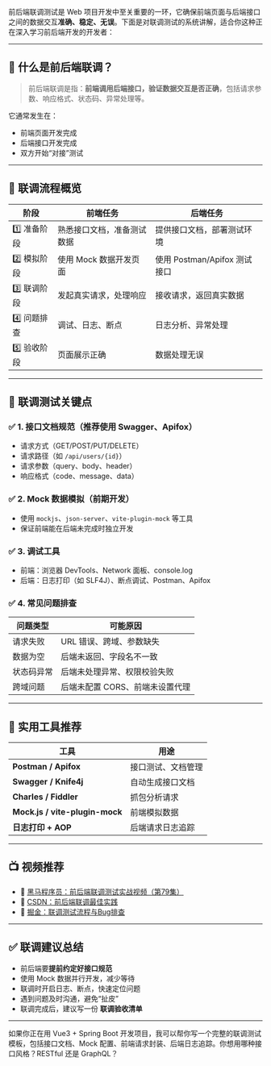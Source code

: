 前后端联调测试是 Web 项目开发中至关重要的一环，它确保前端页面与后端接口之间的数据交互**准确、稳定、无误**。下面是对联调测试的系统讲解，适合你这种正在深入学习前后端开发的开发者：

---

## 🔄 什么是前后端联调？

> 前后端联调是指：**前端调用后端接口，验证数据交互是否正确**，包括请求参数、响应格式、状态码、异常处理等。

它通常发生在：
- 前端页面开发完成
- 后端接口开发完成
- 双方开始“对接”测试

---

## 🧱 联调流程概览

| 阶段 | 前端任务 | 后端任务 |
|------|----------|----------|
| 1️⃣ 准备阶段 | 熟悉接口文档，准备测试数据 | 提供接口文档，部署测试环境 |
| 2️⃣ 模拟阶段 | 使用 Mock 数据开发页面 | 使用 Postman/Apifox 测试接口 |
| 3️⃣ 联调阶段 | 发起真实请求，处理响应 | 接收请求，返回真实数据 |
| 4️⃣ 问题排查 | 调试、日志、断点 | 日志分析、异常处理 |
| 5️⃣ 验收阶段 | 页面展示正确 | 数据处理无误 |

---

## 🧪 联调测试关键点

### ✅ 1. 接口文档规范（推荐使用 Swagger、Apifox）
- 请求方式（GET/POST/PUT/DELETE）
- 请求路径（如 `/api/users/{id}`）
- 请求参数（query、body、header）
- 响应格式（code、message、data）

### ✅ 2. Mock 数据模拟（前期开发）
- 使用 `mockjs`、`json-server`、`vite-plugin-mock` 等工具
- 保证前端能在后端未完成时独立开发

### ✅ 3. 调试工具
- 前端：浏览器 DevTools、Network 面板、console.log
- 后端：日志打印（如 SLF4J）、断点调试、Postman、Apifox

### ✅ 4. 常见问题排查
| 问题类型 | 可能原因 |
|----------|----------|
| 请求失败 | URL 错误、跨域、参数缺失 |
| 数据为空 | 后端未返回、字段名不一致 |
| 状态码异常 | 后端未处理异常、权限校验失败 |
| 跨域问题 | 后端未配置 CORS、前端未设置代理 |

---

## 🧰 实用工具推荐

| 工具 | 用途 |
|------|------|
| **Postman / Apifox** | 接口测试、文档管理 |
| **Swagger / Knife4j** | 自动生成接口文档 |
| **Charles / Fiddler** | 抓包分析请求 |
| **Mock.js / vite-plugin-mock** | 前端模拟数据 |
| **日志打印 + AOP** | 后端请求日志追踪 |

---

## 📺 视频推荐

- 🎥 [黑马程序员：前后端联调测试实战视频（第79集）](https://www.bilibili.com/video/BV1yGydYEE3H?p=79)
- 📘 [CSDN：前后端联调最佳实践](https://blog.csdn.net/m0_62364592/article/details/145711496)
- 📘 [掘金：联调测试流程与Bug排查](https://juejin.cn/post/7337521785792036902)

---

## ✅ 联调建议总结

- 前后端要**提前约定好接口规范**
- 使用 Mock 数据并行开发，减少等待
- 联调时开启日志、断点，快速定位问题
- 遇到问题及时沟通，避免“扯皮”
- 联调完成后，建议写一份 **联调验收清单**

---

如果你正在用 Vue3 + Spring Boot 开发项目，我可以帮你写一个完整的联调测试模板，包括接口文档、Mock 配置、前端请求封装、后端日志追踪。你想用哪种接口风格？RESTful 还是 GraphQL？
